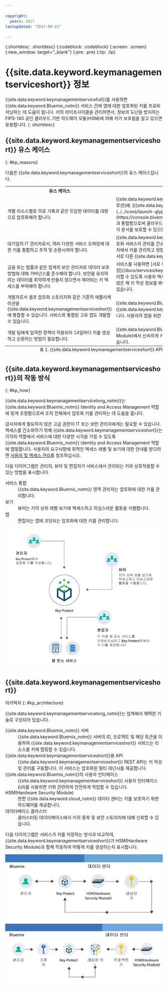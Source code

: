 ```yaml
---

copyright:
  years: 2017
lastupdated: "2017-09-21"

---
```


{:shortdesc: .shortdesc}
{:codeblock: .codeblock}
{:screen: .screen}
{:new_window: target="_blank"}
{:pre: .pre}
{:tip: .tip}

# {{site.data.keyword.keymanagementserviceshort}} 정보

{{site.data.keyword.keymanagementservicefull}}를 사용하면 {{site.data.keyword.Bluemix_notm}} 서비스 간에 앱에 대한 암호화된 키를 프로비저닝하는 데 도움이 됩니다. 키의 라이프사이클을 관리하면서, 정보의 도난을 방지하는 FIPS-140 공인 클라우드 기반 하드웨어 모듈(HSM)에 의해 키가 보호됨을 알고 있으면 유용합니다.
{: shortdesc}

## {{site.data.keyword.keymanagementserviceshort}} 유스 케이스
{: #kp_reasons}

다음은 {{site.data.keyword.keymanagementserviceshort}}의 유스 케이스입니다. 

<table>
  <tr>
    <th>유스 케이스</th>
    <th>솔루션</th>
  </tr>
  <tr>
    <td>개별 리소스별로 의료 기록과 같은 민감한 데이터를 대량으로 암호화해야 합니다. </td>
    <td>{{site.data.keyword.keymanagementserviceshort}} 서비스를 스토리지 솔루션(예: [{{site.data.keyword.objectstorageshort}} ![외부 링크 아이콘](../../icons/launch-glyph.svg "외부 링크 아이콘")](https://console.bluemix.net/docs/services/ObjectStorage/index.html))과 통합함으로써 클라우드의 유휴 데이터를 암호화할 수 있습니다. 서로 다른 키로 각 문서를 보호할 수 있으므로 데이터에 대한 세부 단위의 제어가 가능합니다. </td>
  </tr>
  <tr>
    <td>대기업의 IT 관리자로서, 여러 다양한 서비스 오퍼링에 대한 키를 통합하고 추적 및 순환시켜야 합니다. </td>
    <td>{{site.data.keyword.keymanagementserviceshort}}
인터페이스는 여러 암호화 서비스의 관리를 간소화합니다. 이 서비스를 사용하면 하나의
중앙 집중식 위치에서 키를 관리하고 정렬할 수 있습니다. 또는 프로젝트별로 키를 분리하고 이를 서로 다른
{{site.data.keyword.Bluemix_short}} 영역에 보관할 수 있습니다. </td>
  </tr>
  <tr>
    <td>금융 또는 법률과 같은 업계의 보안 관리자로 데이터 보호 방법에 대해 거버넌스를 준수해야 합니다. 보안을 유지하려는 데이터를 취약하게 만들지 않으면서 제어되는 키 액세스를 부여해야 합니다. </td>
    <td>서비스를 사용하면 [서로 다른 Identity and Access Management 역할을 지정](/docs/services/keyprotect_manage_access.html#roles)하여 키를 관리할 수 있도록 사용자 액세스를 제어할 수 있습니다. 예를 들어, 키 자료를 보지 않은 채 키 작성 정보를 봐야 하는 사용자에게 읽기 전용 액세스 권한을 부여할 수 있습니다. </td>
  <tr>
    <td>개발자로서 셀프 암호화 스토리지와 같은 기존의 애플리케이션을 {{site.data.keyword.keymanagementserviceshort}}에 통합할 수 있습니다. 서비스와 통합된 고유 앱도 개발할 수 있습니다.</td>
    <td>{{site.data.keyword.Bluemix_notm}}의 앱이나 외부 앱을 {{site.data.keyword.keymanagementserviceshort}} API와 통합할 수 있습니다. 사용자의 앱을 위한 기존의 자체 키를 사용할 수 있습니다. </td>
  </tr>
  <tr>
    <td>개발 팀에게 엄격한 정책이 적용되어 14일마다 키를 생성하고 순환하는 방법이 필요합니다. </td>
    <td>{{site.data.keyword.Bluemix_notm}}를 사용하면 HSM(Hardware Security Module)에서 신속하게 키를 생성하여 지속적인 보안 요구사항을 충족시킬 수 있습니다. </td>
  </tr>
  <caption style="caption-side:bottom;">표 1. {{site.data.keyword.keymanagementserviceshort}} API를 통해 키를 추가하는 데 필요한 변수 </caption>
</table>

## {{site.data.keyword.keymanagementserviceshort}}의 작동 방식
{: #kp_how}

{{site.data.keyword.keymanagementservicelong_notm}}는 {{site.data.keyword.Bluemix_notm}} Identity and Access Management 역할에 맞게 조정함으로써 조직 전체에서 암호화 키를 관리하는 데 도움을 줍니다. 

감사자에게 필요하지 않은 고급 권한이
IT 또는 보안 관리자에게는 필요할 수 있습니다. 액세스를 간소화하기 위해 {{site.data.keyword.keymanagementserviceshort}}는 각각의 역할에서 서비스에 대한 다양한 시각을 가질 수 있도록 {{site.data.keyword.Bluemix_notm}} Identity and Access Management 역할에 맵핑합니다. 사용자의 요구사항에 최적인 액세스 레벨 및 보기에 대한 안내를 받으려면 [사용자 및 액세스 관리](/docs/services/keymgmt/keyprotect_manage_access.html#roles)를 참조하십시오. 

다음 다이어그램은 관리자, 뷰어 및 편집자가 서비스에서 관리되는 키와 상호작용할 수 있는 방법을 표시합니다. 

<dl>
  <dt>서비스 통합</dt>
    <dd>{{site.data.keyword.Bluemix_notm}} 영역 관리자는
암호화에 대한 키를 관리합니다. </dd>
  <dt>보기</dt>
    <dd>뷰어는 키의 상위 레벨 보기에 액세스하고 의심스러운 활동을 식별합니다. </dd>
  <dt>앱</dt>
    <dd>편집자는 앱에 코딩되는 암호화에 대한 키를 관리합니다. </dd>
</dl>

![다이어그램은 이전 정의 목록에서 설명한 것과 동일한 컴포넌트를 보여줍니다. ](images/keys-use-cases.png)

## {{site.data.keyword.keymanagementserviceshort}}
아키텍처
{: #kp_architecture}

{{site.data.keyword.keymanagementservicelong_notm}}는 업계에서 채택한 기술로 구성되어 있습니다. 

<dl>
  <dt>{{site.data.keyword.Bluemix_notm}} 서버</dt>
    <dd>{{site.data.keyword.Bluemix_notm}} 서버의 ID, 프로젝트 및 해당 토큰을 이용하여 {{site.data.keyword.keymanagementserviceshort}} 서비스는 리소스를 키에 맵핑할 수 있습니다. </dd>
  <dt>{{site.data.keyword.keymanagementserviceshort}}용 API</dt>
    <dd>{{site.data.keyword.keymanagementserviceshort}} REST API는
키 작성 및 관리를 구동합니다. 이 서비스는 암호화된 멀티 테넌시를 제공합니다.</dd>
  <dt>{{site.data.keyword.Bluemix_notm}}의 사용자 인터페이스</dt>
    <dd>{{site.data.keyword.keymanagementserviceshort}} 사용자 인터페이스(UI)를 사용하면 키와 관련하여 안전하게 작업할 수 있습니다. </dd>
  <dt>HSM(Hardware Security Module)</dt>
    <dd>한편 {{site.data.keyword.cloud_notm}} 데이터 센터는 키를 보호하기 위한 하드웨어를 제공합니다. </dd>
  <dt>데이터베이스 클러스터</dt>
    <dd>클러스터된 데이터베이스에서 키의 중복 및 보안 스토리지에 대해 신뢰할 수 있습니다. </dd>
</dl>

다음 다이어그램은 서비스가 키를 저장하는 방식과 비교하여,
{{site.data.keyword.keymanagementserviceshort}}가
HSM(Hardware Security Module)과 함께 작동하여 어떻게 키를 생성하는지 표시합니다. 

![다이어그램은 키의 생성 방법을 보여줍니다.](images/generated-key.png)

![다이어그램은 기존 키의 저장 방법을 보여줍니다.](images/stored-key.png)
